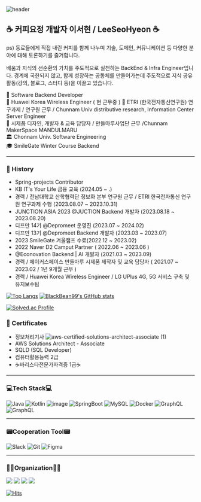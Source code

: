 ![header](https://capsule-render.vercel.app/api?type=slice&color=auto&height=300&section=header&text=BlackBean99%20&fontSize=90)

## ☕ 커피요정 개발자 이서현 / LeeSeoHyeon ☕
ps) 동료들에게 직접 내린 커피를 함께 나누며 기술, 도메인, 커뮤니케이션 등 다양한 분야에 대해 토론하기를 즐겨합니다.

배움과 지식의 선순환의 가치를 주도적으로 실천하는 BackEnd & Infra Engineer입니다.
경계에 국한되지 않고, 함께 성장하는 공동체를 만들어가는데 주도적으로 지식 공유 활동(강의, 블로그, 스터디 등)을 이끌고 있습니다.



👨 Software Backend Developer<br/>
🏫 Huawei Korea Wireless Engineer ( 현 근무중 )
🏫 ETRI (한국전자통신연구원) 연구과제 / 연구원 근무 / Chunnam Univ distributive research, Information Center Server Engineer<br/>
🏫 시제품 디자인, 개발자 & 교육 담당자 / 만들마루사업단 근무 /Chunnam MakerSpace MANDULMARU <br/>
🏛 Chonnam Univ. Software Engineering<br/>
🎓 SmileGate Winter Course Backend<br/>


---

### 🏅 History
- Spring-projects Contributor
- KB IT's Your Life 금융 교육 (2024.05 ~ .)
- 경력 / 전남대학교 산학협력단 정보화 본부 연구원 근무 / ETRI 한국전자통신 연구원 연구과제 수행 (2023.08.07 ~ 2023.10.31)
- JUNCTION ASIA 2023 @JUCTION Backend 개발자 (2023.08.18 ~ 2023.08.20)
- 디프만 14기 @Depromeet 운영진 (2023.07 ~ 2024.02)
- 디프만 13기 @Depromeet Backend 개발자 (2023.03 ~ 2023.07)
- 2023 SmileGate 겨울캠프 수료(2022.12 ~ 2023.02)
- 2022 Naver D2 Camput Partner ( 2022.06 ~ 2023.06 )
- @Econovation Backend | AI 개발자 (2021.03 ~ 2023.09)
- 경력 / 메이커스페이스 만들마루 시제품 제작자 및 교육 담당자 ( 2021.07 ~ 2023.02 / 1년 9개월 근무 )
- 경력 / Huawei Korea Wireless Engineer / LG UPlus 4G, 5G 서비스 구축 및 유지보수팀

[![Top Langs](https://github-readme-stats.vercel.app/api/top-langs/?username=BlackBean99&langs_count=10&layout=compact&theme=highcontrast)](https://github.com/BlackBean99) [![BlackBean99's GitHub stats](https://github-readme-stats.vercel.app/api?username=BlackBean99&show_icon=true&theme=github_dark)](https://github.com/anuraghazra/github-readme-stats)  ﻿

[![Solved.ac Profile](http://mazassumnida.wtf/api/v2/generate_badge?boj=BlackBean99)](https://solved.ac/BlackBean99/)


### 🏅 Certificates
- 정보처리기사
![aws-certified-solutions-architect-associate (1)](https://github.com/BlackBean99/BlackBean99/assets/54030889/00795d79-6355-4031-84be-9cfd988a5894)
- AWS Solutions Architect - Associate
- SQLD (SQL Developer)
- 컴퓨터활용능력 2급
- ☕바리스타전문가자격증 1급☕

---
### 💻Tech Stack💻
![Java](https://img.shields.io/badge/Java-007396?style=flat-square&logo=Java&logoColor=white) ![Kotlin](https://img.shields.io/badge/Kotlin-7F52FF?style=flat-square&logo=Java&logoColor=#7F52FF)
![image](https://github.com/BlackBean99/BlackBean99/assets/54030889/d319f527-1e88-4db2-9a3d-d32c1e3af6ac) ![SpringBoot](https://img.shields.io/badge/SpringBoot-색상?style=flat-square&logo=SpringBoot&logoColor=white) ![MySQL](https://img.shields.io/badge/MySQL-white?style=flat-square&logo=MySQL&logoColor=#4479A1) ![Docker](https://img.shields.io/badge/Docker-white?style=flat-square&logo=Docker&logoColor=#4479A1) ![GraphQL](https://img.shields.io/badge/GraphQL-000000?style=flat-square&logo=graphQL&logoColor=E10098) ![GraphQL](https://img.shields.io/badge/AWS-FF9900?style=flat-square&logo=AmazonAWS&logoColor=232F3E)


---
### 📟Cooperation Tool📟
![Slack](https://img.shields.io/badge/Slack-4A154B?style=flat-square&logo=Slack&logoColor=0000) ![Git](https://img.shields.io/badge/GitHub-181717?style=flat-square&logo=gitHub&logoColor=0000) ![Figma](https://img.shields.io/badge/Figma-F24E1E?style=flat-square&logo=Figma&logoColor=000000)

---

### 🧑‍💻Organization🧑‍💻

<a href = "https://depromeet.com"><img src = "https://img.shields.io/badge/Depromeet-003D7D?style=flat-square"></a>
<a href = "https://econovation.kr/about"><img src = "https://img.shields.io/badge/Econovation-003D7D?style=flat-square"></a>
<a href = "https://d2.naver.com"><img src = "https://img.shields.io/badge/NaverD2-28CF37?style=flat-square"></a>
<a href = "https://careers.smilegate.com/student/development-camp)"><img src = "https://img.shields.io/badge/SmileGate-FD6F23?style=flat-square"></a>


[![Hits](https://hits.seeyoufarm.com/api/count/incr/badge.svg?url=https%3A%2F%2Fgithub.com%2FBlackBean99&count_bg=%234B8EEE&title_bg=%23000000&icon=github.svg&icon_color=%23FFFFFF&title=hits&edge_flat=false)](https://hits.seeyoufarm.com)

